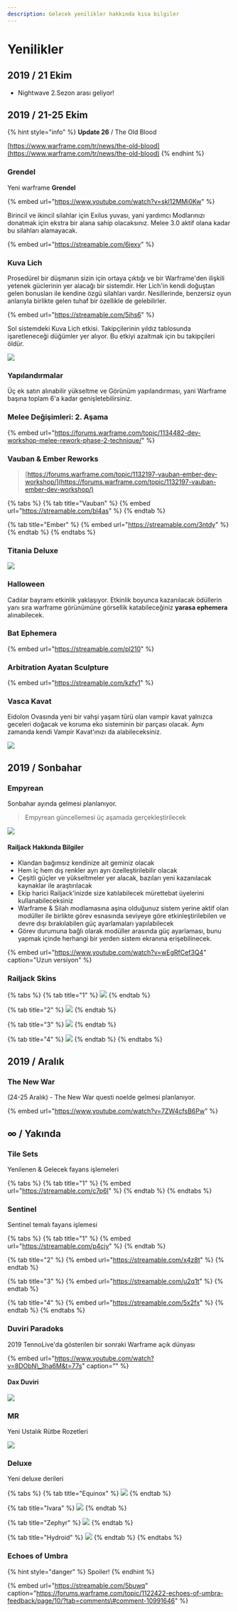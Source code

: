 ```yaml
---
description: Gelecek yenilikler hakkında kısa bilgiler
---
```


# Yenilikler

## 2019 / 21 Ekim

* Nightwave 2.Sezon arası geliyor!

## 2019 / 21-25 Ekim

{% hint style="info" %}
**Update 26** / The Old Blood

[https://www.warframe.com/tr/news/the-old-blood](https://www.warframe.com/tr/news/the-old-blood)
{% endhint %}

### **Grendel** <a id="grendel"></a>

Yeni warframe **Grendel**

{% embed url="https://www.youtube.com/watch?v=skl12MMi0Kw" %}

Birincil ve ikincil silahlar için Exilus yuvası, yani yardımcı Modlarınızı donatmak için ekstra bir alana sahip olacaksınız. Melee 3.0 aktif olana kadar bu silahları alamayacak.

{% embed url="https://streamable.com/6jexy" %}

### Kuva Lich <a id="kuva-lich"></a>

Prosedürel bir düşmanın sizin için ortaya çıktığı ve bir Warframe'den ilişkili yetenek güclerinin yer alacağı bir sistemdir. Her Lich'in kendi doğuştan gelen bonusları ile kendine özgü silahları vardır. Nesillerinde, benzersiz oyun anlarıyla birlikte gelen tuhaf bir özellikle de gelebilirler.

{% embed url="https://streamable.com/5ihs6" %}

Sol sistemdeki Kuva Lich etkisi. Takipçilerinin yıldız tablosunda işaretleneceği düğümler yer alıyor. Bu etkiyi azaltmak için bu takipçileri öldür.

![](https://n9e5v4d8.ssl.hwcdn.net/uploads/84ac505df29b9fa411d3cca54df1e428.jpg)

### Yapılandırmalar

Üç ek satın alınabilir yükseltme ve Görünüm yapılandırması, yani Warframe başına toplam 6'a kadar genişletebilirsiniz.

### Melee Değişimleri: 2. Aşama

{% embed url="https://forums.warframe.com/topic/1134482-dev-workshop-melee-rework-phase-2-technique/" %}

### Vauban & Ember Reworks

> [https://forums.warframe.com/topic/1132197-vauban-ember-dev-workshop/](https://forums.warframe.com/topic/1132197-vauban-ember-dev-workshop/)

{% tabs %}
{% tab title="Vauban" %}
{% embed url="https://streamable.com/bl4as" %}
{% endtab %}

{% tab title="Ember" %}
{% embed url="https://streamable.com/3ntdy" %}
{% endtab %}
{% endtabs %}

### Titania Deluxe

![](https://n9e5v4d8.ssl.hwcdn.net/uploads/05bdada56680821177fe67ea5be467f1.jpg)

### Halloween

Cadılar bayramı etkinlik yaklaşıyor. Etkinlik boyunca kazanılacak ödüllerin yanı sıra warframe görünümüne görsellik katabileceğiniz **yarasa ephemera** alınabilecek.

### Bat Ephemera

{% embed url="https://streamable.com/pl210" %}

### Arbitration Ayatan Sculpture

{% embed url="https://streamable.com/kzfv1" %}

### Vasca Kavat

Eidolon Ovasında yeni bir vahşi yaşam türü olan vampir kavat yalnızca geceleri doğacak ve koruma eko sisteminin bir parçası olacak. Aynı zamanda kendi Vampir Kavat'ınızı da alabileceksiniz.

![](https://n9e5v4d8.ssl.hwcdn.net/uploads/a2e899903c403c6d206b02a995e41d05.jpg)

## 2019 / Sonbahar

### Empyrean

Sonbahar ayında gelmesi planlanıyor.

> Empyrean güncellemesi üç aşamada gerçekleştirilecek

![](https://n9e5v4d8.ssl.hwcdn.net/uploads/910f743102c36726495549eae1789ccd.jpg)

#### Railjack Hakkında Bilgiler

* Klandan bağımsız kendinize ait geminiz olacak
* Hem iç hem dış renkler ayrı ayrı özelleştirilebilir olacak
* Çeşitli güçler ve yükseltmeler yer alacak, bazıları yeni kazanılacak kaynaklar ile araştırılacak
* Ekip harici Railjack'inizde size katılabilecek mürettebat üyelerini kullanabileceksiniz
* Warframe & Silah modlamasına aşina olduğunuz sistem yerine aktif olan modüller ile birlikte görev esnasında seviyeye göre etkinleştirilebilen ve devre dışı bırakılabilen güç ayarlamaları yapılabilecek
* Görev durumuna bağlı olarak modüller arasında güç ayarlaması, bunu yapmak içinde herhangi bir yerden sistem ekranına erişebilinecek.

{% embed url="https://www.youtube.com/watch?v=wEgRfCef3Q4" caption="Uzun versiyon" %}

###  **Railjack Skins**

{% tabs %}
{% tab title="1" %}
![](https://n9e5v4d8.ssl.hwcdn.net/uploads/1adf59b3ecc684063e5113b3c59399b7.jpg)
{% endtab %}

{% tab title="2" %}
![](https://n9e5v4d8.ssl.hwcdn.net/uploads/cc8d0104155c4926c719bd7b9407cc39.jpg)
{% endtab %}

{% tab title="3" %}
![](https://n9e5v4d8.ssl.hwcdn.net/uploads/9e91d1df49f4a3d43270c23b3e295e5d.jpg)
{% endtab %}

{% tab title="4" %}
![](https://n9e5v4d8.ssl.hwcdn.net/uploads/81ca3378edf4754f3c0ed486333e4eae.jpg)
{% endtab %}
{% endtabs %}

## 2019 / Aralık

### The New War

\(24-25 Aralık\) - The New War questi noelde gelmesi planlanıyor.

{% embed url="https://www.youtube.com/watch?v=7ZW4cfsB6Pw" %}

## ∞ / Yakında

### Tile Sets

Yenilenen & Gelecek fayans işlemeleri

{% tabs %}
{% tab title="1" %}
{% embed url="https://streamable.com/c7p6l" %}
{% endtab %}
{% endtabs %}

### Sentinel

Sentinel temalı fayans işlemesi

{% tabs %}
{% tab title="1" %}
{% embed url="https://streamable.com/p4cjy" %}
{% endtab %}

{% tab title="2" %}
{% embed url="https://streamable.com/x4z8t" %}
{% endtab %}

{% tab title="3" %}
{% embed url="https://streamable.com/u2q1t" %}
{% endtab %}

{% tab title="4" %}
{% embed url="https://streamable.com/5x2fx" %}
{% endtab %}
{% endtabs %}

### Duviri Paradoks

2019 TennoLive'da gösterilen bir sonraki Warframe açık dünyası

{% embed url="https://www.youtube.com/watch?v=8DObN\_3ha6M&t=77s" caption="" %}

#### Dax Duviri

![](.gitbook/assets/9e9a604ac04b060fad079e47a91e2037.webp)

### MR <a id="mr"></a>

Yeni Ustalık Rütbe Rozetleri

![](.gitbook/assets/assets_-lgoamcq2h0squvaydqb_-lmmsxg5h8evry9jm2wt_-lmmzo7uqhe9ws45vs15_image.webp)

### Deluxe

Yeni deluxe derileri

{% tabs %}
{% tab title="Equinox" %}
![](https://blobscdn.gitbook.com/v0/b/gitbook-28427.appspot.com/o/assets%2F-Lo4Algoh5VxuUALWAd2%2F-LrUwdBC0BiiESramlTW%2F-LrUwvIsSMj-SBuxpeJ8%2Fassets_-lgoamcq2h0squvaydqb_-lmmsxg5h8evry9jm2wt_-lmmz0qh8nd99syxj5pa_image.webp?alt=media&token=e5dd2f42-7cec-4401-b649-719e2e752c81)
{% endtab %}

{% tab title="Ivara" %}
![](https://blobscdn.gitbook.com/v0/b/gitbook-28427.appspot.com/o/assets%2F-Lo4Algoh5VxuUALWAd2%2F-LrUwdBC0BiiESramlTW%2F-LrUx2wV1ce2C96rItBz%2Fassets_-lgoamcq2h0squvaydqb_-lmmsxg5h8evry9jm2wt_-lmmzbguxcatytpnpggx_image.webp?alt=media&token=52f67491-250d-4654-a4d7-478d1ca7ce59)
{% endtab %}

{% tab title="Zephyr" %}
![](https://blobscdn.gitbook.com/v0/b/gitbook-28427.appspot.com/o/assets%2F-Lo4Algoh5VxuUALWAd2%2F-LrUwdBC0BiiESramlTW%2F-LrUxBBNjP5O59p9jc2_%2Fassets_-lgoamcq2h0squvaydqb_-lmncuuupph177e2kvn2_-lmnd49warqwjata2yqm_image.webp?alt=media&token=5f01e36d-00cc-4962-8101-dc3e0ba72548)
{% endtab %}

{% tab title="Hydroid" %}
![](https://cdnb.artstation.com/p/assets/images/images/021/376/035/large/liger-inuzuka-hydroid-deluxe-fin-wtrmrk.jpg)
{% endtab %}
{% endtabs %}

### Echoes of Umbra

{% hint style="danger" %}
Spoiler!
{% endhint %}

{% embed url="https://streamable.com/5buwq" caption="https://forums.warframe.com/topic/1122422-echoes-of-umbra-feedback/page/10/?tab=comments\#comment-10991646" %}

